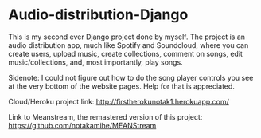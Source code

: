 # Audio-distribution-Django
This is my second ever Django project done by myself. The project is an audio distribution app, much like Spotify and Soundcloud, where you can create users, upload music, create collections, comment on songs, edit music/collections, and, most importantly, play songs. 

Sidenote: I could not figure out how to do the song player controls you see at the very bottom of the website pages. Help for that is appreciated.

Cloud/Heroku project link: http://firstherokunotak1.herokuapp.com/

Link to Meanstream, the remastered version of this project: https://github.com/notakamihe/MEANStream
